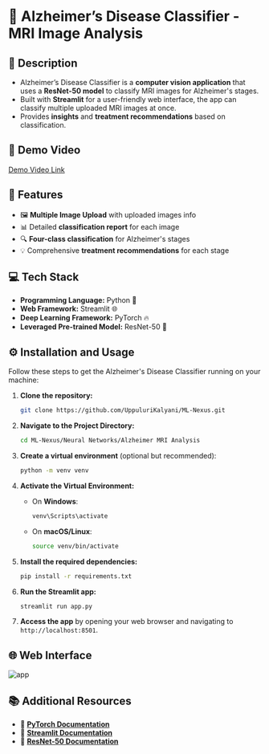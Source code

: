 # 🧠 Alzheimer’s Disease Classifier - MRI Image Analysis

## 📝 Description

- Alzheimer’s Disease Classifier is a **computer vision application** that uses a **ResNet-50 model** to classify MRI images for Alzheimer's stages.
- Built with **Streamlit** for a user-friendly web interface, the app can classify multiple uploaded MRI images at once.
- Provides **insights** and **treatment recommendations** based on classification.

## 🎥 Demo Video
[Demo Video Link](https://github.com/user-attachments/assets/f86291be-cbab-40de-89b9-0426c4df6293)

## 🚀 Features

- 🖼️ **Multiple Image Upload** with uploaded images info
- 📊 Detailed **classification report** for each image
- 🔍 **Four-class classification** for Alzheimer's stages
- 💡 Comprehensive **treatment recommendations** for each stage

## 💻 Tech Stack

- **Programming Language:** Python 🐍
- **Web Framework:** Streamlit 🌐
- **Deep Learning Framework:** PyTorch 🔥
- **Leveraged Pre-trained Model:** ResNet-50 🦾

## ⚙️ Installation and Usage

Follow these steps to get the Alzheimer's Disease Classifier running on your machine:

1. **Clone the repository:**
   ```bash
   git clone https://github.com/UppuluriKalyani/ML-Nexus.git
   ```

2. **Navigate to the Project Directory:**
   ```bash
   cd ML-Nexus/Neural Networks/Alzheimer MRI Analysis
   ```

3. **Create a virtual environment** (optional but recommended):
   ```bash
   python -m venv venv
   ```

4. **Activate the Virtual Environment:**

   - On **Windows**:
     ```bash
     venv\Scripts\activate
     ```
   - On **macOS/Linux**:
     ```bash
     source venv/bin/activate
     ```

5. **Install the required dependencies:**
   ```bash
   pip install -r requirements.txt
   ```

6. **Run the Streamlit app:**
   ```bash
   streamlit run app.py
   ```

7. **Access the app** by opening your web browser and navigating to `http://localhost:8501`.

## 🌐 Web Interface

![app](https://github.com/user-attachments/assets/32790fe6-e519-4707-ab0c-8b1851f74abe)

## 📚 Additional Resources

- 📘 **[PyTorch Documentation](https://pytorch.org/docs/)**
- 📘 **[Streamlit Documentation](https://docs.streamlit.io/)**
- 📘 **[ResNet-50 Documentation](https://pytorch.org/hub/pytorch_vision_resnet/)**